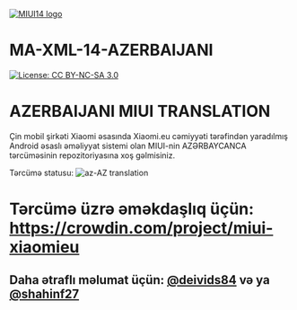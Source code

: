[![MIUI14 logo](https://i.imgur.com/idmH8Nu.png)](https://xiaomi.eu/)

# MA-XML-14-AZERBAIJANI

[![License: CC BY-NC-SA 3.0](https://img.shields.io/badge/license-CC%20BY--NC--SA%203.0-lightgrey.svg)](http://creativecommons.org/licenses/by-nc-sa/3.0/)

# AZERBAIJANI MIUI TRANSLATION

Çin mobil şirkəti Xiaomi əsasında Xiaomi.eu cəmiyyəti tərəfindən yaradılmış Android əsaslı əməliyyat sistemi olan MIUI-nin AZƏRBAYCANCA tərcüməsinin repozitoriyasına xoş gəlmisiniz.

Tərcümə statusu: ![az-AZ translation](https://img.shields.io/badge/az--AZ-100%25-blue?logo=crowdin)

# Tərcümə üzrə əməkdaşlıq üçün: https://crowdin.com/project/miui-xiaomieu

## Daha ətraflı məlumat üçün:  [@deivids84](https://github.com/deivids84) və ya [@shahinf27](https://github.com/shahinf27)
